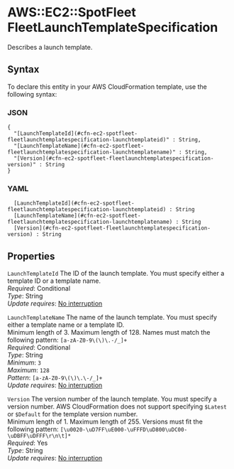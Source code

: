 # AWS::EC2::SpotFleet FleetLaunchTemplateSpecification<a name="aws-properties-ec2-spotfleet-fleetlaunchtemplatespecification"></a>

Describes a launch template\.

## Syntax<a name="aws-properties-ec2-spotfleet-fleetlaunchtemplatespecification-syntax"></a>

To declare this entity in your AWS CloudFormation template, use the following syntax:

### JSON<a name="aws-properties-ec2-spotfleet-fleetlaunchtemplatespecification-syntax.json"></a>

```
{
  "[LaunchTemplateId](#cfn-ec2-spotfleet-fleetlaunchtemplatespecification-launchtemplateid)" : String,
  "[LaunchTemplateName](#cfn-ec2-spotfleet-fleetlaunchtemplatespecification-launchtemplatename)" : String,
  "[Version](#cfn-ec2-spotfleet-fleetlaunchtemplatespecification-version)" : String
}
```

### YAML<a name="aws-properties-ec2-spotfleet-fleetlaunchtemplatespecification-syntax.yaml"></a>

```
﻿  [LaunchTemplateId](#cfn-ec2-spotfleet-fleetlaunchtemplatespecification-launchtemplateid) : String
﻿  [LaunchTemplateName](#cfn-ec2-spotfleet-fleetlaunchtemplatespecification-launchtemplatename) : String
﻿  [Version](#cfn-ec2-spotfleet-fleetlaunchtemplatespecification-version) : String
```

## Properties<a name="aws-properties-ec2-spotfleet-fleetlaunchtemplatespecification-properties"></a>

`LaunchTemplateId`  <a name="cfn-ec2-spotfleet-fleetlaunchtemplatespecification-launchtemplateid"></a>
The ID of the launch template\. You must specify either a template ID or a template name\.  
*Required*: Conditional  
*Type*: String  
*Update requires*: [No interruption](https://docs.aws.amazon.com/AWSCloudFormation/latest/UserGuide/using-cfn-updating-stacks-update-behaviors.html#update-no-interrupt)

`LaunchTemplateName`  <a name="cfn-ec2-spotfleet-fleetlaunchtemplatespecification-launchtemplatename"></a>
The name of the launch template\. You must specify either a template name or a template ID\.  
Minimum length of 3\. Maximum length of 128\. Names must match the following pattern: `[a-zA-Z0-9\(\)\.-/_]+`  
*Required*: Conditional  
*Type*: String  
*Minimum*: `3`  
*Maximum*: `128`  
*Pattern*: `[a-zA-Z0-9\(\)\.\-/_]+`  
*Update requires*: [No interruption](https://docs.aws.amazon.com/AWSCloudFormation/latest/UserGuide/using-cfn-updating-stacks-update-behaviors.html#update-no-interrupt)

`Version`  <a name="cfn-ec2-spotfleet-fleetlaunchtemplatespecification-version"></a>
The version number of the launch template\. You must specify a version number\. AWS CloudFormation does not support specifying `$Latest` or `$Default` for the template version number\.  
Minimum length of 1\. Maximum length of 255\. Versions must fit the following pattern: `[\u0020-\uD7FF\uE000-\uFFFD\uD800\uDC00-\uDBFF\uDFFF\r\n\t]*`  
*Required*: Yes  
*Type*: String  
*Update requires*: [No interruption](https://docs.aws.amazon.com/AWSCloudFormation/latest/UserGuide/using-cfn-updating-stacks-update-behaviors.html#update-no-interrupt)